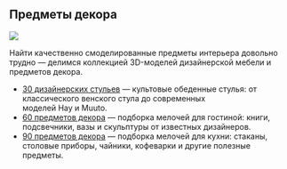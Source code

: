 ## Предметы декора

![](/img/ISB_12/1657174363__D0_A1_D0_BD_D0_B8_D0_BC_D0_BE_D0_BA_20_D1_8D_D0_BA_D1_80_D0_B0_D0_BD_D0_B0_202022-03-16_20_D0_B2_2018.40.12.png#rounded)

Найти качественно смоделированные предметы интерьера довольно трудно — делимся коллекцией 3D-моделей дизайнерской мебели и предметов декора.

*   [30 дизайнерских стульев](https://softculture.cc/blog/entries/articles/30-stulev-dlya-sketchup) — культовые обеденные стулья: от классического венского стула до современных моделей Hay и Muuto.
*   [60 предметов декора](https://softculture.cc/blog/entries/articles/60-predmetov-dekora-dlya-sketchup) — подборка мелочей для гостиной: книги, подсвечники, вазы и скульптуры от известных дизайнеров.
*   [90 предметов декора](https://softculture.cc/blog/entries/articles/90-predmetov-dekora-dlya-sketchup-kuhnya) — подборка мелочей для кухни: стаканы, столовые приборы, чайники, кофеварки и другие полезные предметы.